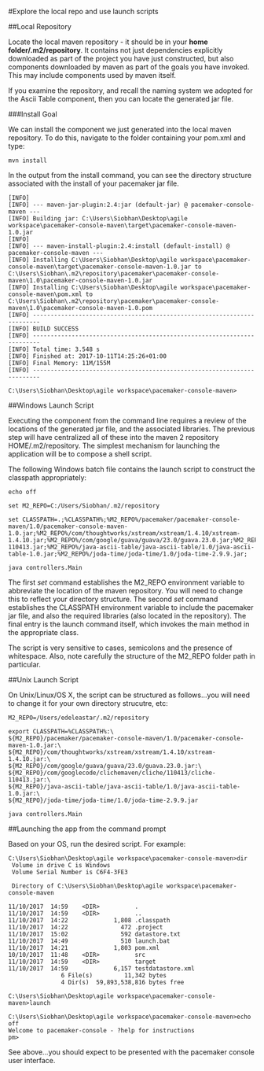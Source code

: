 #Explore the local repo and use launch scripts

##Local Repository

Locate the local maven repository - it should be in your **home folder/.m2/repository**. It contains not just dependencies explicitly downloaded as part of the project you have just constructed, but also components downloaded by maven as part of the goals you have invoked. This may include components used by maven itself.

If you examine the repository, and recall the naming system we adopted for the Ascii Table component, then you can locate the generated jar file.


###Install Goal

We can install the component we just generated into the local maven repository.  To do this, navigate to the folder containing your pom.xml and type:

~~~
mvn install
~~~

In the output from the install command, you can see the directory structure associated with the install of your pacemaker jar file. 

~~~
[INFO]
[INFO] --- maven-jar-plugin:2.4:jar (default-jar) @ pacemaker-console-maven ---
[INFO] Building jar: C:\Users\Siobhan\Desktop\agile workspace\pacemaker-console-maven\target\pacemaker-console-maven-1.0.jar
[INFO]
[INFO] --- maven-install-plugin:2.4:install (default-install) @ pacemaker-console-maven ---
[INFO] Installing C:\Users\Siobhan\Desktop\agile workspace\pacemaker-console-maven\target\pacemaker-console-maven-1.0.jar to C:\Users\Siobhan\.m2\repository\pacemaker\pacemaker-console-maven\1.0\pacemaker-console-maven-1.0.jar
[INFO] Installing C:\Users\Siobhan\Desktop\agile workspace\pacemaker-console-maven\pom.xml to C:\Users\Siobhan\.m2\repository\pacemaker\pacemaker-console-maven\1.0\pacemaker-console-maven-1.0.pom
[INFO] ------------------------------------------------------------------------
[INFO] BUILD SUCCESS
[INFO] ------------------------------------------------------------------------
[INFO] Total time: 3.548 s
[INFO] Finished at: 2017-10-11T14:25:26+01:00
[INFO] Final Memory: 11M/155M
[INFO] ------------------------------------------------------------------------

C:\Users\Siobhan\Desktop\agile workspace\pacemaker-console-maven>

~~~


##Windows Launch Script

Executing the component from the command line requires a review of the locations of the generated jar file, and the associated libraries. The previous step will have centralized all of these into the maven 2 repository HOME/.m2/repository. The simplest mechanism for launching the application will be to compose a shell script.

The following Windows batch file contains the launch script to construct the classpath appropriately:

~~~
echo off

set M2_REPO=C:/Users/Siobhan/.m2/repository

set CLASSPATH=.;%CLASSPATH%;%M2_REPO%/pacemaker/pacemaker-console-maven/1.0/pacemaker-console-maven-1.0.jar;%M2_REPO%/com/thoughtworks/xstream/xstream/1.4.10/xstream-1.4.10.jar;%M2_REPO%/com/google/guava/guava/23.0/guava.23.0.jar;%M2_REPO%/com/googlecode/clichemaven/cliche/110413/cliche-110413.jar;%M2_REPO%/java-ascii-table/java-ascii-table/1.0/java-ascii-table-1.0.jar;%M2_REPO%/joda-time/joda-time/1.0/joda-time-2.9.9.jar;

java controllers.Main
~~~

The first *set* command establishes the M2_REPO environment variable to abbreviate the location of the maven repository.  You will need to change this to reflect your directory structure.
The second *set* command establishes the CLASSPATH environment variable to include the pacemaker jar file, and also the required libraries (also located in the repository). 
The final entry is the launch command itself, which invokes the main method in the appropriate class.

The script is very sensitive to cases, semicolons and the presence of whitespace. Also, note carefully the structure of the M2_REPO folder path in particular.


##Unix Launch Script

On Unix/Linux/OS X, the script can be structured as follows...you will need to change it for your own directory strucutre, etc:

~~~
M2_REPO=/Users/edeleastar/.m2/repository

export CLASSPATH=%CLASSPATH%:\
${M2_REPO}/pacemaker/pacemaker-console-maven/1.0/pacemaker-console-maven-1.0.jar:\
${M2_REPO}/com/thoughtworks/xstream/xstream/1.4.10/xstream-1.4.10.jar:\
${M2_REPO}/com/google/guava/guava/23.0/guava.23.0.jar:\
${M2_REPO}/com/googlecode/clichemaven/cliche/110413/cliche-110413.jar:\
${M2_REPO}/java-ascii-table/java-ascii-table/1.0/java-ascii-table-1.0.jar:\
${M2_REPO}/joda-time/joda-time/1.0/joda-time-2.9.9.jar

java controllers.Main
~~~



##Launching the app from the command prompt

Based on your OS, run the desired script.  For example:

~~~
C:\Users\Siobhan\Desktop\agile workspace\pacemaker-console-maven>dir
 Volume in drive C is Windows
 Volume Serial Number is C6F4-3FE3

 Directory of C:\Users\Siobhan\Desktop\agile workspace\pacemaker-console-maven

11/10/2017  14:59    <DIR>          .
11/10/2017  14:59    <DIR>          ..
11/10/2017  14:22             1,808 .classpath
11/10/2017  14:22               472 .project
11/10/2017  15:02               592 datastore.txt
11/10/2017  14:49               510 launch.bat
11/10/2017  14:21             1,803 pom.xml
10/10/2017  11:48    <DIR>          src
11/10/2017  14:59    <DIR>          target
11/10/2017  14:59             6,157 testdatastore.xml
               6 File(s)         11,342 bytes
               4 Dir(s)  59,893,538,816 bytes free

C:\Users\Siobhan\Desktop\agile workspace\pacemaker-console-maven>launch

C:\Users\Siobhan\Desktop\agile workspace\pacemaker-console-maven>echo off
Welcome to pacemaker-console - ?help for instructions
pm>
~~~

See above...you should expect to be presented with the pacemaker console user interface.  

